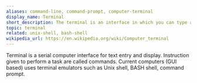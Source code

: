```yaml
---
aliases: command-line, command-prompt, computer-terminal
display_name: Terminal
short_description: The terminal is an interface in which you can type and execute text based commands. 
topic: terminal
related: unix-shell, bash-shell
wikipedia_url: https://en.wikipedia.org/wiki/Computer_terminal
---
```

Terminal is a serial computer interface for text entry and display. Instruction given to perform a task are called commands. Current computers (GUI based) uses terminal emulators such as Unix shell, BASH shell, command prompt.
